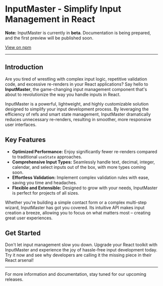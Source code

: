 # InputMaster - Simplify Input Management in React

**Note:** InputMaster is currently in **beta**. Documentation is being prepared, and the first preview will be published soon.

[View on npm](https://www.npmjs.com/package/input-master)

---

## Introduction

Are you tired of wrestling with complex input logic, repetitive validation code, and excessive re-renders in your React applications? Say hello to **InputMaster**, the game-changing input management component that's about to revolutionize the way you handle inputs in React.

InputMaster is a powerful, lightweight, and highly customizable solution designed to simplify your input development process. By leveraging the efficiency of refs and smart state management, InputMaster dramatically reduces unnecessary re-renders, resulting in smoother, more responsive user interfaces.

## Key Features

- **Optimized Performance:** Enjoy significantly fewer re-renders compared to traditional `useState` approaches.
- **Comprehensive Input Types:** Seamlessly handle text, decimal, integer, calendar, and select inputs out of the box, with more types coming soon.
- **Effortless Validation:** Implement complex validation rules with ease, saving you time and headaches.
- **Flexible and Extensible:** Designed to grow with your needs, InputMaster is perfect for projects of all sizes.

Whether you're building a simple contact form or a complex multi-step wizard, InputMaster has got you covered. Its intuitive API makes input creation a breeze, allowing you to focus on what matters most – creating great user experiences.

## Get Started

Don't let input management slow you down. Upgrade your React toolkit with InputMaster and experience the joy of hassle-free input development today. Try it now and see why developers are calling it the missing piece in their React arsenal!

---

For more information and documentation, stay tuned for our upcoming releases.